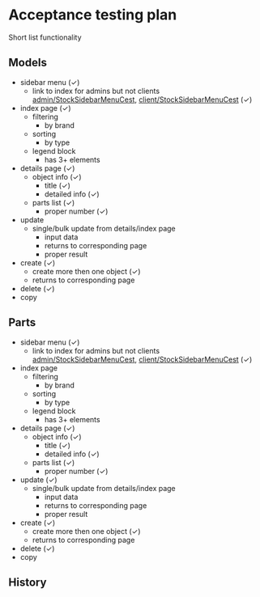 # Acceptance testing plan

Short list functionality

## Models

- sidebar menu (✓)
    - link to index for admins but not clients [admin/StockSidebarMenuCest], [client/StockSidebarMenuCest] \(✓\)
- index page (✓)
    - filtering
        - by brand
    - sorting
        - by type
    - legend block
        - has 3+ elements
- details page (✓)
    - object info (✓)
        - title (✓)
        - detailed info (✓)
    - parts list (✓)
        - proper number (✓)
- update
    - single/bulk update from details/index page
        - input data
        - returns to corresponding page
        - proper result
- create (✓)
    - create more then one object (✓)
    - returns to corresponding page
- delete (✓)
- copy

## Parts

- sidebar menu (✓)
    - link to index for admins but not clients [admin/StockSidebarMenuCest], [client/StockSidebarMenuCest] \(✓\)
- index page
    - filtering
        - by brand
    - sorting
        - by type
    - legend block
        - has 3+ elements
- details page (✓)
    - object info (✓)
        - title (✓)
        - detailed info (✓)
    - parts list (✓)
        - proper number (✓)
- update (✓)
    - single/bulk update from details/index page
        - input data
        - returns to corresponding page
        - proper result
- create (✓)
    - create more then one object (✓)
    - returns to corresponding page
- delete (✓)
- copy

## History

[admin/StockSidebarMenuCest]:       acceptance/admin/StockSidebarMenuCest.php
[client/StockSidebarMenuCest]:      acceptance/client/StockSidebarMenuCest.php

